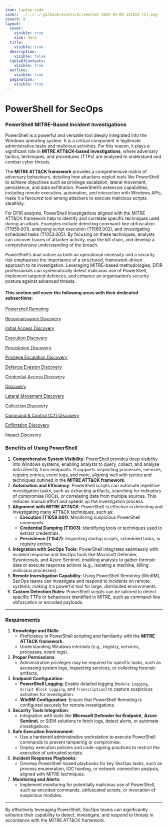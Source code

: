 ```yaml
---
icon: laptop-code
cover: ../../../.gitbook/assets/Screenshot 2025-01-04 151855 (2).png
coverY: 0
layout:
  cover:
    visible: true
    size: hero
  title:
    visible: true
  description:
    visible: false
  tableOfContents:
    visible: true
  outline:
    visible: true
  pagination:
    visible: true
---
```


# PowerShell for SecOps

### **PowerShell MITRE-Based Incident Investigations**

PowerShell is a powerful and versatile tool deeply integrated into the Windows operating system. It is a critical component in legitimate administrative tasks and malicious activities. For this reason, it plays a significant role in **MITRE ATT\&CK-based investigations**, where adversary tactics, techniques, and procedures (TTPs) are analysed to understand and combat cyber threats.

The **MITRE ATT\&CK framework** provides a comprehensive matrix of adversary behaviours, detailing how attackers exploit tools like PowerShell to achieve objectives such as privilege escalation, lateral movement, persistence, and data exfiltration. PowerShell’s extensive capabilities, including remote execution, automation, and interaction with Windows APIs, make it a favoured tool among attackers to execute malicious scripts stealthily.

For DFIR analysts, PowerShell investigations aligned with the MITRE ATT\&CK framework help to identify and correlate specific techniques used during an attack. Examples include detecting command-line obfuscation (T1059.001), analysing script execution (T1569.002), and investigating scheduled tasks (T1053.005). By focusing on these techniques, analysts can uncover traces of attacker activity, map the kill chain, and develop a comprehensive understanding of the breach.

PowerShell’s dual nature as both an operational necessity and a security risk emphasises the importance of a structured, framework-driven approach to its investigation. Leveraging MITRE-based methodologies, DFIR professionals can systematically detect malicious use of PowerShell, implement targeted defences, and enhance an organisation’s security posture against advanced threats.

#### This section will cover the following areas with their dedicated subsections:&#x20;

[Powershell Remoting ](powershell-remoting.md)

[Reconnaissance Discovery](reconnaissance-discovery.md)

[Initial Access Discovery](initial-access-discovery.md)

[Execution Discovery ](execution-discovery.md)

[Persistence Discovery ](persistence-discovery.md)

[Privilege Escalation Discovery ](privilege-escalation-discovery.md)

[Defence Evasion Discovery ](defence-evasion-discovery.md)

[Credential Access Discovery ](credential-access-discovery.md)

[Discovery ](discovery.md)

[Lateral Movement Discovery ](lateral-movement-discovery.md)

[Collection Discovery ](collection-discovery.md)

[Command & Control (C2) Discovery ](command-and-control-c2-discovery.md)

[Exfiltration Discovery ](exfiltration-discovery.md)

[Impact Discovery](impact-discovery.md)

### **Benefits of Using PowerShell**

1. **Comprehensive System Visibility**: PowerShell provides deep visibility into Windows systems, enabling analysts to query, collect, and analyse data directly from endpoints. It supports inspecting processes, services, registry entries, event logs, and more, aligning well with tactics and techniques outlined in the **MITRE ATT\&CK framework**.
2. **Automation and Efficiency**: PowerShell scripts can automate repetitive investigation tasks, such as extracting artifacts, searching for indicators of compromise (IOCs), or correlating data from multiple sources. This reduces manual effort and speeds up the investigation process.
3. **Alignment with MITRE ATT\&CK**: PowerShell is effective in detecting and investigating many ATT\&CK techniques, such as:
   * **Execution (T1059.001)**: Monitoring suspicious PowerShell commands.
   * **Credential Dumping (T1003)**: Identifying tools or techniques used to extract credentials.
   * **Persistence (T1547)**: Inspecting startup scripts, scheduled tasks, or registry entries.
4. **Integration with SecOps Tools**: PowerShell integrates seamlessly with incident response and SecOps tools like Microsoft Defender, Sysinternals, and Azure Sentinel, enabling analysts to gather forensic data or execute response actions (e.g., isolating a machine, killing malicious processes).
5. **Remote Investigation Capability**: Using PowerShell Remoting (WinRM), SecOps teams can investigate and respond to incidents on remote systems, making it a powerful tool for large, distributed environments.
6. **Custom Detection Rules**: PowerShell scripts can be tailored to detect specific TTPs or behaviours identified in MITRE, such as command-line obfuscation or encoded payloads.

***

### **Requirements**

1. **Knowledge and Skills**:
   * Proficiency in PowerShell scripting and familiarity with the **MITRE ATT\&CK framework**.
   * Understanding Windows internals (e.g., registry, services, processes, event logs).
2. **Proper Permissions**:
   * Administrative privileges may be required for specific tasks, such as accessing system logs, inspecting services, or collecting forensic artifacts.
3. **Endpoint Configuration**:
   * **PowerShell Logging**: Enable detailed logging (`Module Logging`, `Script Block Logging`, and `Transcription`) to capture suspicious activities for investigation.
   * **WinRM Configuration**: Ensure that PowerShell Remoting is configured securely for remote investigations.
4. **Security Tools Integration**:
   * Integration with tools like **Microsoft Defender for Endpoint**, **Azure Sentinel**, or SIEM solutions to fetch logs, detect alerts, or automate investigations.
5. **Safe Execution Environment**:
   * Use a hardened administrative workstation to execute PowerShell commands to prevent tampering or compromise.
   * Deploy execution policies and code-signing practices to restrict the execution of untrusted scripts.
6. **Incident Response Playbooks**:
   * Develop PowerShell-based playbooks for key SecOps tasks, such as process enumeration, IOC hunting, or network connection analysis, aligned with MITRE techniques.
7. **Monitoring and Alerts**:
   * Implement monitoring for potentially malicious use of PowerShell, such as encoded commands, obfuscated scripts, or invocation of suspicious modules.

***

By effectively leveraging PowerShell, SecOps teams can significantly enhance their capability to detect, investigate, and respond to threats in accordance with the MITRE ATT\&CK framework.
